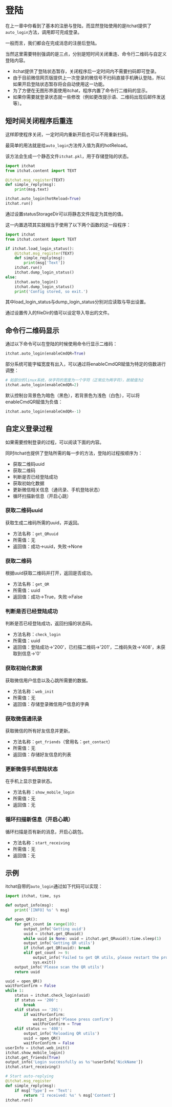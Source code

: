 # 登陆

在上一章中你看到了基本的注册与登陆，而显然登陆使用的是itchat提供了`auto_login`方法，调用即可完成登录。

一般而言，我们都会在完成消息的注册后登陆。

当然这里需要特别强调的是三点，分别是短时间关闭重连、命令行二维码与自定义登陆内容。

* itchat提供了登陆状态暂存，关闭程序后一定时间内不需要扫码即可登录。
* 由于目前微信网页版提供上一次登录的微信号不扫码直接手机确认登陆，所以如果开启登陆状态暂存将会自动使用这一功能。
* 为了方便在无图形界面使用itchat，程序内置了命令行二维码的显示。
* 如果你需要就登录状态就一些修改（例如更改提示语、二维码出现后邮件发送等）。

## 短时间关闭程序后重连

这样即使程序关闭，一定时间内重新开启也可以不用重新扫码。

最简单的用法就是给`auto_login`方法传入值为真的hotReload。

该方法会生成一个静态文件`itchat.pkl`，用于存储登陆的状态。

```python
import itchat
from itchat.content import TEXT

@itchat.msg_register(TEXT)
def simple_reply(msg):
    print(msg.text)

itchat.auto_login(hotReload=True)
itchat.run()
```

通过设置statusStorageDir可以将静态文件指定为其他的值。

这一内置选项其实就相当于使用了以下两个函数的这一段程序：

```python
import itchat
from itchat.content import TEXT

if itchat.load_login_status():
    @itchat.msg_register(TEXT)
    def simple_reply(msg):
        print(msg['Text'])
    itchat.run()
    itchat.dump_login_status()
else:
    itchat.auto_login()
    itchat.dump_login_status()
    print('Config stored, so exit.')
```

其中load_login_status与dump_login_status分别对应读取与导出设置。

通过设置传入的fileDir的值可以设定导入导出的文件。

## 命令行二维码显示

通过以下命令可以在登陆的时候使用命令行显示二维码：

```python
itchat.auto_login(enableCmdQR=True)
```

部分系统可能字幅宽度有出入，可以通过将enableCmdQR赋值为特定的倍数进行调整：

```python
# 如部分的linux系统，块字符的宽度为一个字符（正常应为两字符），故赋值为2
itchat.auto_login(enableCmdQR=2)
```

默认控制台背景色为暗色（黑色），若背景色为浅色（白色），可以将enableCmdQR赋值为负值：

```python
itchat.auto_login(enableCmdQR=-1)
```

## 自定义登录过程

如果需要控制登录的过程，可以阅读下面的内容。

同时itchat也提供了登陆所需的每一步的方法，登陆的过程按顺序为：

* 获取二维码uuid
* 获取二维码
* 判断是否已经登陆成功
* 获取初始化数据
* 更新微信相关信息（通讯录、手机登陆状态）
* 循环扫描新信息（开启心跳）

### 获取二维码uuid

获取生成二维码所需的uuid，并返回。

* 方法名称：`get_QRuuid`
* 所需值：无
* 返回值：成功->uuid，失败->None

### 获取二维码

根据uuid获取二维码并打开，返回是否成功。

* 方法名称：`get_QR`
* 所需值：uuid
* 返回值：成功->True，失败->False

### 判断是否已经登陆成功

判断是否已经登陆成功，返回扫描的状态码。

* 方法名称：`check_login`
* 所需值：uuid
* 返回值：登陆成功->'200'，已扫描二维码->'201'，二维码失效->'408'，未获取到信息->'0'

### 获取初始化数据

获取微信用户信息以及心跳所需要的数据。

* 方法名称：`web_init`
* 所需值：无
* 返回值：存储登录微信用户信息的字典

### 获取微信通讯录

获取微信的所有好友信息并更新。

* 方法名称：`get_friends`（曾用名：`get_contact`）
* 所需值：无
* 返回值：存储好友信息的列表

### 更新微信手机登陆状态

在手机上显示登录状态。

* 方法名称：`show_mobile_login`
* 所需值：无
* 返回值：无

### 循环扫描新信息（开启心跳）

循环扫描是否有新的消息，开启心跳包。

* 方法名称：`start_receiving`
* 所需值：无
* 返回值：无

## 示例

itchat自带的`auto_login`通过如下代码可以实现：

```python
import itchat, time, sys

def output_info(msg):
    print('[INFO] %s' % msg)

def open_QR():
    for get_count in range(10):
        output_info('Getting uuid')
        uuid = itchat.get_QRuuid()
        while uuid is None: uuid = itchat.get_QRuuid();time.sleep(1)
        output_info('Getting QR utils')
        if itchat.get_QR(uuid): break
        elif get_count >= 9:
            output_info('Failed to get QR utils, please restart the program')
            sys.exit()
    output_info('Please scan the QR utils')
    return uuid

uuid = open_QR()
waitForConfirm = False
while 1:
    status = itchat.check_login(uuid)
    if status == '200':
        break
    elif status == '201':
        if waitForConfirm:
            output_info('Please press confirm')
            waitForConfirm = True
    elif status == '408':
        output_info('Reloading QR utils')
        uuid = open_QR()
        waitForConfirm = False
userInfo = itchat.web_init()
itchat.show_mobile_login()
itchat.get_friends(True)
output_info('Login successfully as %s'%userInfo['NickName'])
itchat.start_receiving()

# Start auto-replying
@itchat.msg_register
def simple_reply(msg):
    if msg['Type'] == 'Text':
        return 'I received: %s' % msg['Content']
itchat.run()
```
